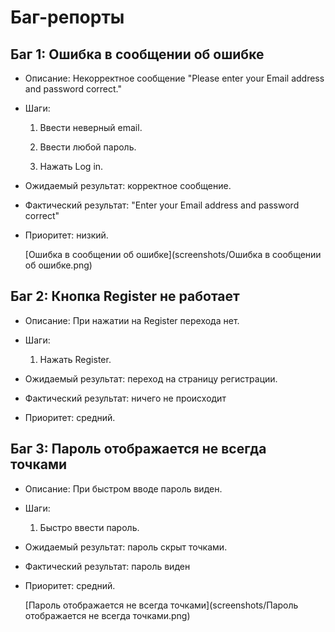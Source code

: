 # Баг-репорты

## Баг 1: Ошибка в сообщении об ошибке
- Описание: Некорректное сообщение "Please enter your Email address and password correct."
- Шаги:

  1. Ввести неверный email.

  2. Ввести любой пароль.

  3. Нажать Log in.
- Ожидаемый результат: корректное сообщение.
- Фактический результат: "Enter your Email address and password correct"
- Приоритет: низкий.

  [Ошибка в сообщении об ошибке](screenshots/Ошибка в сообщении об ошибке.png)
## Баг 2: Кнопка Register не работает
- Описание: При нажатии на Register перехода нет.
- Шаги:

  1. Нажать Register.
- Ожидаемый результат: переход на страницу регистрации.
- Фактический результат: ничего не происходит
- Приоритет: средний.

## Баг 3: Пароль отображается не всегда точками
- Описание: При быстром вводе пароль виден.
- Шаги:

  1. Быстро ввести пароль.
- Ожидаемый результат: пароль скрыт точками.
- Фактический результат: пароль виден
- Приоритет: средний.

  [Пароль отображается не всегда точками](screenshots/Пароль отображается не всегда точками.png)